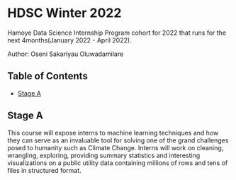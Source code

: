 # HDSC Winter 2022
Hamoye Data Science Internship Program cohort for 2022 that runs for the next 4months(January 2022 - April 2022).


  Author: Oseni Sakariyau Oluwadamilare

## Table of Contents
* [Stage A](#stage-a)


## Stage A
This course will expose interns to machine learning techniques and how they can serve
as an invaluable tool for solving one of the grand challenges posed to humanity such as
Climate Change. Interns will work on cleaning, wrangling, exploring, providing summary
statistics and interesting visualizations on a public utility data containing millions of rows
and tens of files in structured format.
